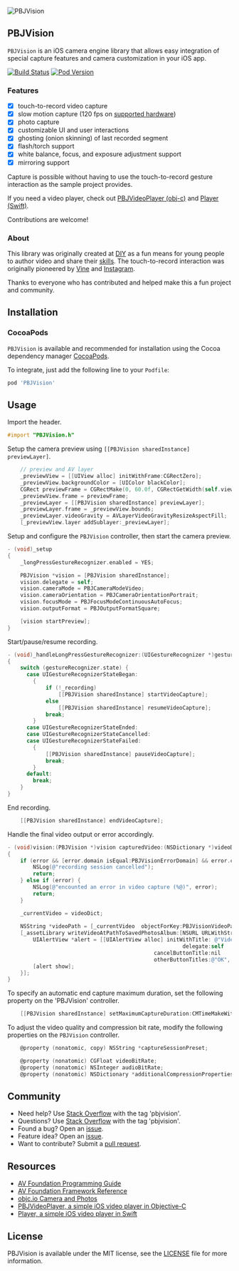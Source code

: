 ![PBJVision](https://raw.github.com/piemonte/PBJVision/master/pbj.gif)

## PBJVision

`PBJVision` is an iOS camera engine library that allows easy integration of special capture features and camera customization in your iOS app.

[![Build Status](https://travis-ci.org/piemonte/PBJVision.svg?branch=master)](https://travis-ci.org/piemonte/PBJVision)
[![Pod Version](https://img.shields.io/cocoapods/v/PBJVision.svg?style=flat)](http://cocoadocs.org/docsets/PBJVision/)

### Features
- [x] touch-to-record video capture
- [x] slow motion capture (120 fps on [supported hardware](https://www.apple.com/iphone/compare/))
- [x] photo capture
- [x] customizable UI and user interactions
- [x] ghosting (onion skinning) of last recorded segment
- [x] flash/torch support
- [x] white balance, focus, and exposure adjustment support
- [x] mirroring support

Capture is possible without having to use the touch-to-record gesture interaction as the sample project provides.

If you need a video player, check out [PBJVideoPlayer (obj-c)](https://github.com/piemonte/PBJVideoPlayer) and [Player (Swift)](https://github.com/piemonte/player).

Contributions are welcome!

### About

This library was originally created at [DIY](http://diy.org) as a fun means for young people to author video and share their [skills](http://diy.org/skills). The touch-to-record interaction was originally pioneered by [Vine](http://vine.co) and [Instagram](http://instagram.com).

Thanks to everyone who has contributed and helped make this a fun project and community.

## Installation

### CocoaPods

`PBJVision` is available and recommended for installation using the Cocoa dependency manager [CocoaPods](http://cocoapods.org/). 

To integrate, just add the following line to your `Podfile`:

```ruby
pod 'PBJVision'
```

## Usage

Import the header.

```objective-c
#import "PBJVision.h"
```

Setup the camera preview using `[[PBJVision sharedInstance] previewLayer]`.

```objective-c
    // preview and AV layer
    _previewView = [[UIView alloc] initWithFrame:CGRectZero];
    _previewView.backgroundColor = [UIColor blackColor];
    CGRect previewFrame = CGRectMake(0, 60.0f, CGRectGetWidth(self.view.frame), CGRectGetWidth(self.view.frame));
    _previewView.frame = previewFrame;
    _previewLayer = [[PBJVision sharedInstance] previewLayer];
    _previewLayer.frame = _previewView.bounds;
    _previewLayer.videoGravity = AVLayerVideoGravityResizeAspectFill;
    [_previewView.layer addSublayer:_previewLayer];
```

Setup and configure the `PBJVision` controller, then start the camera preview.

```objective-c
- (void)_setup
{
    _longPressGestureRecognizer.enabled = YES;

    PBJVision *vision = [PBJVision sharedInstance];
    vision.delegate = self;
    vision.cameraMode = PBJCameraModeVideo;
    vision.cameraOrientation = PBJCameraOrientationPortrait;
    vision.focusMode = PBJFocusModeContinuousAutoFocus;
    vision.outputFormat = PBJOutputFormatSquare;

    [vision startPreview];
}
```

Start/pause/resume recording.

```objective-c
- (void)_handleLongPressGestureRecognizer:(UIGestureRecognizer *)gestureRecognizer
{
    switch (gestureRecognizer.state) {
      case UIGestureRecognizerStateBegan:
        {
            if (!_recording)
                [[PBJVision sharedInstance] startVideoCapture];
            else
                [[PBJVision sharedInstance] resumeVideoCapture];
            break;
        }
      case UIGestureRecognizerStateEnded:
      case UIGestureRecognizerStateCancelled:
      case UIGestureRecognizerStateFailed:
        {
            [[PBJVision sharedInstance] pauseVideoCapture];
            break;
        }
      default:
        break;
    }
}
```

End recording.

```objective-c
    [[PBJVision sharedInstance] endVideoCapture];
```

Handle the final video output or error accordingly.

```objective-c
- (void)vision:(PBJVision *)vision capturedVideo:(NSDictionary *)videoDict error:(NSError *)error
{   
    if (error && [error.domain isEqual:PBJVisionErrorDomain] && error.code == PBJVisionErrorCancelled) {
        NSLog(@"recording session cancelled");
        return;
    } else if (error) {
        NSLog(@"encounted an error in video capture (%@)", error);
        return;
    }

    _currentVideo = videoDict;
    
    NSString *videoPath = [_currentVideo  objectForKey:PBJVisionVideoPathKey];
    [_assetLibrary writeVideoAtPathToSavedPhotosAlbum:[NSURL URLWithString:videoPath] completionBlock:^(NSURL *assetURL, NSError *error1) {
        UIAlertView *alert = [[UIAlertView alloc] initWithTitle: @"Video Saved!" message: @"Saved to the camera roll."
                                                       delegate:self
                                              cancelButtonTitle:nil
                                              otherButtonTitles:@"OK", nil];
        [alert show];
    }];
}
```

To specify an automatic end capture maximum duration, set the following property on the 'PBJVision' controller.

```objective-c
    [[PBJVision sharedInstance] setMaximumCaptureDuration:CMTimeMakeWithSeconds(5, 600)]; // ~ 5 seconds
```

To adjust the video quality and compression bit rate, modify the following properties on the `PBJVision` controller.

```objective-c
    @property (nonatomic, copy) NSString *captureSessionPreset;

    @property (nonatomic) CGFloat videoBitRate;
    @property (nonatomic) NSInteger audioBitRate;
    @property (nonatomic) NSDictionary *additionalCompressionProperties;
```

## Community

- Need help? Use [Stack Overflow](http://stackoverflow.com/questions/tagged/pbjvision) with the tag 'pbjvision'.
- Questions? Use [Stack Overflow](http://stackoverflow.com/questions/tagged/pbjvision) with the tag 'pbjvision'.
- Found a bug? Open an [issue](https://github.com/piemonte/PBJVision/issues).
- Feature idea? Open an [issue](https://github.com/piemonte/PBJVision/issues).
- Want to contribute? Submit a [pull request](https://github.com/piemonte/PBJVision/blob/master/CONTRIBUTING.md).

## Resources

* [AV Foundation Programming Guide](https://developer.apple.com/library/ios/documentation/AudioVideo/Conceptual/AVFoundationPG/Articles/00_Introduction.html)
* [AV Foundation Framework Reference](https://developer.apple.com/library/ios/documentation/AVFoundation/Reference/AVFoundationFramework/)
* [objc.io Camera and Photos](http://www.objc.io/issue-21/)
* [PBJVideoPlayer, a simple iOS video player in Objective-C](https://github.com/piemonte/PBJVideoPlayer)
* [Player, a simple iOS video player in Swift](https://github.com/piemonte/player)

## License

PBJVision is available under the MIT license, see the [LICENSE](https://github.com/piemonte/PBJVision/blob/master/LICENSE) file for more information.

